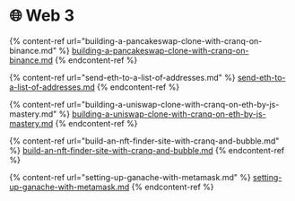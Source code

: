# 🌐 Web 3

{% content-ref url="building-a-pancakeswap-clone-with-cranq-on-binance.md" %}
[building-a-pancakeswap-clone-with-cranq-on-binance.md](building-a-pancakeswap-clone-with-cranq-on-binance.md)
{% endcontent-ref %}

{% content-ref url="send-eth-to-a-list-of-addresses.md" %}
[send-eth-to-a-list-of-addresses.md](send-eth-to-a-list-of-addresses.md)
{% endcontent-ref %}

{% content-ref url="building-a-uniswap-clone-with-cranq-on-eth-by-js-mastery.md" %}
[building-a-uniswap-clone-with-cranq-on-eth-by-js-mastery.md](building-a-uniswap-clone-with-cranq-on-eth-by-js-mastery.md)
{% endcontent-ref %}

{% content-ref url="build-an-nft-finder-site-with-cranq-and-bubble.md" %}
[build-an-nft-finder-site-with-cranq-and-bubble.md](build-an-nft-finder-site-with-cranq-and-bubble.md)
{% endcontent-ref %}

{% content-ref url="setting-up-ganache-with-metamask.md" %}
[setting-up-ganache-with-metamask.md](setting-up-ganache-with-metamask.md)
{% endcontent-ref %}
